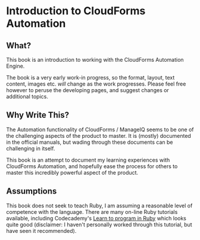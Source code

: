 # Introduction to CloudForms Automation

## What?
This book is an introduction to working with the CloudForms Automation Engine.

The book is a very early work-in progress, so the format, layout, text content, images etc. _will_ change as the work progresses. Please feel free however to peruse the developing pages, and suggest changes or additional topics.

## Why Write This?
The Automation functionality of CloudForms / ManageIQ seems to be one of the challenging aspects of the product to master. It is (mostly) documented in the official manuals, but wading through these documents can be challenging in itself.

This book is an attempt to document my learning experiences with CloudForms Automation, and hopefully ease the process for others to master this incredibly powerful aspect of the product.

## Assumptions
This book does not seek to teach Ruby, I am assuming a reasonable level of competence with the language. There are many on-line Ruby tutorials available, including Codecademy's [Learn to program in Ruby]( http://www.codecademy.com/tracks/ruby) which looks quite good (disclaimer: I haven't personally worked through this tutorial, but have seen it recommended).